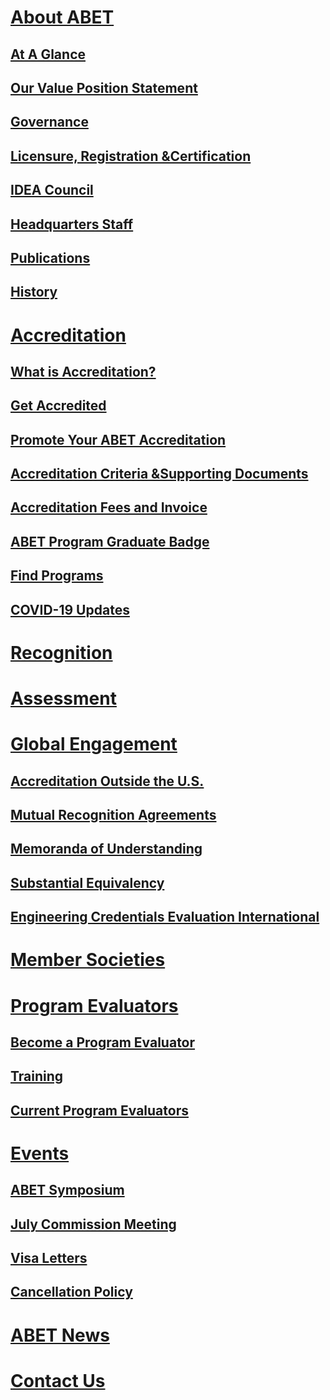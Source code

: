 # [About ABET](https://www.abet.org/about-abet/)

## [At A Glance](https://www.abet.org/about-abet/at-a-glance/)

## [Our Value Position Statement](https://www.abet.org/about-abet/value-position-statement/)

## [Governance](https://www.abet.org/about-abet/governance/)

## [Licensure, Registration &Certification](https://www.abet.org/accreditation/what-is-accreditation/licensure-registration-certification/)

## [IDEA Council](https://www.abet.org/about-abet/idea-council/)

## [Headquarters Staff](https://www.abet.org/about-abet/headquarters-staff/)

## [Publications](https://www.abet.org/about-abet/publications/)

## [History](https://www.abet.org/about-abet/history/)

# [Accreditation](https://www.abet.org/accreditation/)

## [What is Accreditation?](https://www.abet.org/accreditation/what-is-accreditation/)

## [Get Accredited](https://www.abet.org/accreditation/get-accredited/)

## [Promote Your ABET Accreditation](https://www.abet.org/accreditation/get-accredited/promote-your-abet-accreditation/)

## [Accreditation Criteria &Supporting Documents](https://www.abet.org/accreditation/accreditation-criteria/)

## [Accreditation Fees and Invoice](https://www.abet.org/accreditation/cost-of-accreditation/)

## [ABET Program Graduate Badge](https://www.abet.org/accreditation/abet-program-graduate-badge/)

## [Find Programs](https://www.abet.org/accreditation/find-programs/)

## [COVID-19 Updates](https://www.abet.org/accreditation/covid-19-update/)

# [Recognition](https://www.abet.org/recognition/)

# [Assessment](https://assessment.abet.org/)

# [Global Engagement](https://www.abet.org/global-engagement/)

## [Accreditation Outside the U.S.](https://www.abet.org/accreditation/get-accredited/accreditation-outside-the-u-s/)

## [Mutual Recognition Agreements](https://www.abet.org/global-engagement/mutual-recognition-agreements/)

## [Memoranda of Understanding](https://www.abet.org/global-engagement/memoranda-of-understanding/)

## [Substantial Equivalency](https://www.abet.org/global-engagement/substantial-equivalency/)

## [Engineering Credentials Evaluation International](https://www.abet.org/global-engagement/engineering-credentials-evaluation-international/)

# [Member Societies](https://www.abet.org/member-societies/)

# [Program Evaluators](https://www.abet.org/program-evaluators/)

## [Become a Program Evaluator](https://www.abet.org/program-evaluators/become-a-program-evaluator/)

## [Training](https://www.abet.org/program-evaluators/training/)

## [Current Program Evaluators](https://www.abet.org/program-evaluators/current-program-evaluators/)

# [Events](https://www.abet.org/events/)

## [ABET Symposium](https://www.abet.org/events/abet-symposium/)

## [July Commission Meeting](https://www.abet.org/events/july-commission-meeting/)

## [Visa Letters](https://www.abet.org/events/visa-letters/)

## [Cancellation Policy](https://www.abet.org/events/cancellation-policy/)

# [ABET News](https://www.abet.org/category/abet-news/)

# [Contact Us](https://www.abet.org/contact-us/)

